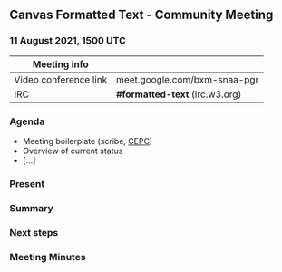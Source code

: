 ## Canvas Formatted Text - Community Meeting
### 11 August 2021, 1500 UTC

| Meeting info | |
|---|----|
| Video conference link | meet.google.com/bxm-snaa-pgr |
| IRC | **#formatted-text** (irc.w3.org) |

### Agenda

* Meeting boilerplate (scribe, [CEPC](https://www.w3.org/Consortium/cepc/))
* Overview of current status
* [...]

### Present

### Summary

### Next steps

### Meeting Minutes
